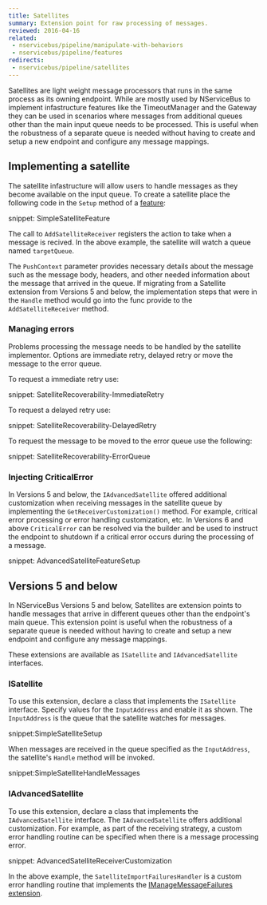```yaml
---
title: Satellites
summary: Extension point for raw processing of messages.
reviewed: 2016-04-16
related:
 - nservicebus/pipeline/manipulate-with-behaviors
 - nservicebus/pipeline/features
redirects:
 - nservicebus/pipeline/satellites
---
```


Satellites are light weight message processors that runs in the same process as its owning endpoint. While are mostly used by NServiceBus to implement infastructure features like the TimeoutManager and the Gateway they can be used in scenarios where messages from additional queues other than the main input queue needs to be processed. This is useful when the robustness of a separate queue is needed without having to create and setup a new endpoint and configure any message mappings.
 
## Implementing a satellite

The satellite infastructure will allow users to handle messages as they become available on the input queue. To create a satellite place the following code in the `Setup` method of a [feature](/nservicebus/pipeline/features.md#feature-api):

snippet: SimpleSatelliteFeature

The call to `AddSatelliteReceiver` registers the action to take when a message is recived. In the above example, the satellite will watch a queue named `targetQueue`. 

The `PushContext` parameter provides necessary details about the message such as the message body, headers, and other needed information about the message that arrived in the queue. If migrating from a Satellite extension from Versions 5 and below, the implementation steps that were in the `Handle` method would go into the func provide to the `AddSatelliteReceiver` method.


### Managing errors

Problems processing the message needs to be handled by the satellite implementor. Options are immediate retry, delayed retry or move the message to the error queue.

To request a immediate retry use:

snippet: SatelliteRecoverability-ImmediateRetry

To request a delayed retry use:  

snippet: SatelliteRecoverability-DelayedRetry

To request the message to be moved to the error queue use the following:

snippet: SatelliteRecoverability-ErrorQueue


### Injecting CriticalError

In Versions 5 and below, the `IAdvancedSatellite` offered additional customization when receiving messages in the satellite queue by implementing the `GetReceiverCustomization()` method. For example, critical error processing or error handling customization, etc. In Versions 6 and above `CriticalError` can be resolved via the builder and be used to instruct the endpoint to shutdown if a critical error occurs during the processing of a message.

snippet: AdvancedSatelliteFeatureSetup

## Versions 5 and below

In NServiceBus Versions 5 and below, Satellites are extension points to handle messages that arrive in different queues other than the endpoint's main queue. This extension point is useful when the robustness of a separate queue is needed without having to create and setup a new endpoint and configure any message mappings.

These extensions are available as `ISatellite` and `IAdvancedSatellite` interfaces.


### ISatellite

To use this extension, declare a class that implements the `ISatellite` interface. Specify values for the `InputAddress` and enable it as shown. The `InputAddress` is the queue that the satellite watches for messages.

snippet:SimpleSatelliteSetup

When messages are received in the queue specified as the `InputAddress`, the satellite's `Handle` method will be invoked.

snippet:SimpleSatelliteHandleMessages


### IAdvancedSatellite

To use this extension, declare a class that implements the `IAdvancedSatellite` interface. The `IAdvancedSatellite` offers additional customization. For example, as part of the receiving strategy, a custom error handling routine can be specified when there is a message processing error.

snippet: AdvancedSatelliteReceiverCustomization

In the above example, the `SatelliteImportFailuresHandler` is a custom error handling routine that implements the [IManageMessageFailures extension](/nservicebus/pipeline/customizing-error-handling.md).